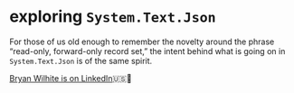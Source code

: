 # exploring `System.Text.Json`

For those of us old enough to remember the novelty around the phrase “read-only, forward-only record set,” the intent behind what is going on in `System.Text.Json` is of the same spirit.

[Bryan Wilhite is on LinkedIn](https://www.linkedin.com/in/wilhite)🇺🇸💼
